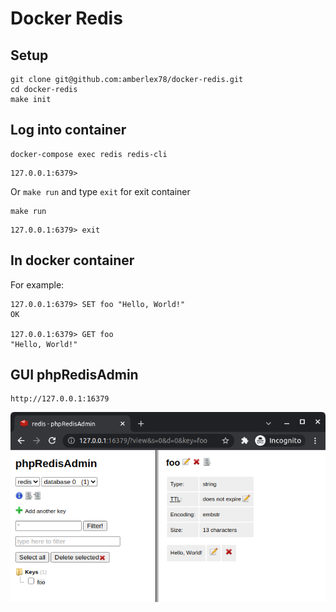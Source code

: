 # Docker Redis

## Setup

```
git clone git@github.com:amberlex78/docker-redis.git
cd docker-redis
make init
```

## Log into container
```
docker-compose exec redis redis-cli
```
```
127.0.0.1:6379>
```
Or `make run` and type `exit` for exit container
```
make run 
```
```
127.0.0.1:6379> exit
```

## In docker container

For example:
```
127.0.0.1:6379> SET foo "Hello, World!"
OK

127.0.0.1:6379> GET foo
"Hello, World!"
```

## GUI phpRedisAdmin
```
http://127.0.0.1:16379
```

![](./doc/phpRedisAdmin.png)
